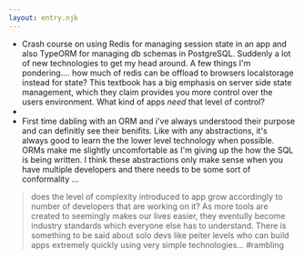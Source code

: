 ```yaml
---
layout: entry.njk
---
```


- Crash course on using Redis for managing session state in an app and also TypeORM for managing db schemas in PostgreSQL. Suddenly a lot of new technologies to get my head around. A few things I'm pondering.... how much of redis can be offload to browsers localstorage  instead for state? This textbook has a big emphasis on server side state management, which they claim provides you more control over the users environment. What kind of apps _need_ that level of control?
- 
- First time dabling with an ORM and i've always understood their purpose and can definitly see their benifits. Like with any abstractions, it's always good to learn the the lower level technology when possible. ORMs make me slightly uncomfortable as I'm giving up the how the SQL is being written. I think these abstractions only make sense when you have multiple developers and there needs to be some sort of conformality ... 
> does the level of complexity introduced to app grow accordingly to number of developers that are working on it? As more tools are created to seemingly makes our lives easier, they eventully become industry standards which everyone else has to understand. There is something to be said about solo devs like peiter levels who can build apps extremely quickly using very simple technologies... #rambling
